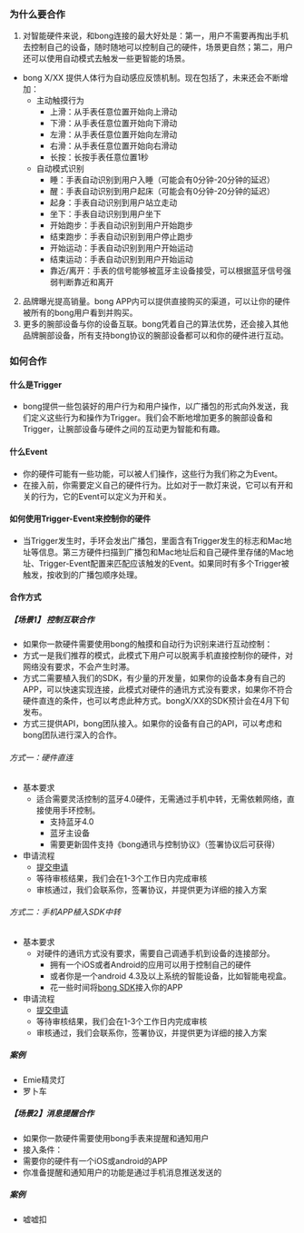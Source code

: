 ### 为什么要合作
1. 对智能硬件来说，和bong连接的最大好处是：第一，用户不需要再掏出手机去控制自己的设备，随时随地可以控制自己的硬件，场景更自然；第二，用户还可以使用自动模式去触发一些更智能的场景。
 - bong X/XX 提供人体行为自动感应反馈机制。现在包括了，未来还会不断增加：    
     - 主动触摸行为
          - 上滑：从手表任意位置开始向上滑动
          - 下滑：从手表任意位置开始向下滑动
          - 左滑：从手表任意位置开始向左滑动
          - 右滑：从手表任意位置开始向右滑动
          - 长按：长按手表任意位置1秒
     - 自动模式识别
          - 睡：手表自动识别到用户入睡（可能会有0分钟-20分钟的延迟）
          - 醒：手表自动识别到用户起床（可能会有0分钟-20分钟的延迟）
          - 起身：手表自动识别到用户站立走动
          - 坐下：手表自动识别到用户坐下
          - 开始跑步：手表自动识别到用户开始跑步
          - 结束跑步：手表自动识别到用户停止跑步
          - 开始运动：手表自动识别到用户开始运动
          - 结束运动：手表自动识别到用户开始运动
          - 靠近/离开：手表的信号能够被蓝牙主设备接受，可以根据蓝牙信号强弱判断靠近和离开
2. 品牌曝光提高销量。bong APP内可以提供直接购买的渠道，可以让你的硬件被所有的bong用户看到并购买。
3. 更多的腕部设备与你的设备互联。bong凭着自己的算法优势，还会接入其他品牌腕部设备，所有支持bong协议的腕部设备都可以和你的硬件进行互动。

### 如何合作
#### 什么是Trigger
- bong提供一些包装好的用户行为和用户操作，以广播包的形式向外发送，我们定义这些行为和操作为Trigger。我们会不断地增加更多的腕部设备和Trigger，让腕部设备与硬件之间的互动更为智能和有趣。

#### 什么Event
- 你的硬件可能有一些功能，可以被人们操作，这些行为我们称之为Event。
- 在接入前，你需要定义自己的硬件行为。比如对于一款灯来说，它可以有开和关的行为，它的Event可以定义为开和关。

#### 如何使用Trigger-Event来控制你的硬件
- 当Trigger发生时，手环会发出广播包，里面含有Trigger发生的标志和Mac地址等信息。第三方硬件扫描到广播包和Mac地址后和自己硬件里存储的Mac地址、Trigger-Event配置来匹配应该触发的Event。如果同时有多个Trigger被触发，按收到的广播包顺序处理。



#### 合作方式
##### 【场景1】 控制互联合作

- 如果你一款硬件需要使用bong的触摸和自动行为识别来进行互动控制：
 - 方式一是我们推荐的模式，此模式下用户可以脱离手机直接控制你的硬件，对网络没有要求，不会产生时滞。
 - 方式二需要植入我们的SDK，有少量的开发量，如果你的设备本身有自己的APP，可以快速实现连接，此模式对硬件的通讯方式没有要求，如果你不符合硬件直连的条件，也可以考虑此种方式。bongX/XX的SDK预计会在4月下旬发布。
 - 方式三提供API，bong团队接入。如果你的设备有自己的API，可以考虑和bong团队进行深入的合作。

###### 方式一：硬件直连
- 基本要求
     - 适合需要灵活控制的蓝牙4.0硬件，无需通过手机中转，无需依赖网络，直接使用手环控制。
        - 支持蓝牙4.0
        - 蓝牙主设备
        - 需要更新固件支持《bong通讯与控制协议》（签署协议后可获得）
- 申请流程
    - [提交申请](http://www.mikecrm.com/f.php?t=5FJFxc)
    - 等待审核结果，我们会在1-3个工作日内完成审核
    - 审核通过，我们会联系你，签署协议，并提供更为详细的接入方案

###### 方式二：手机APP植入SDK中转
- 基本要求
     - 对硬件的通讯方式没有要求，需要自己调通手机到设备的连接部分。
        - 拥有一个iOS或者Android的应用可以用于控制自己的硬件
        - 或者你是一个android 4.3及以上系统的智能设备，比如智能电视盒。
        - 花一些时间将[bong SDK](https://github.com/Ginshell/bongOpenPlatform#bong%E6%97%A0%E7%BA%BF%E5%BC%80%E6%94%BE%E5%B9%B3%E5%8F%B0)接入你的APP
- 申请流程
    - [提交申请](http://www.mikecrm.com/f.php?t=5FJFxc)
    - 等待审核结果，我们会在1-3个工作日内完成审核
    - 审核通过，我们会联系你，签署协议，并提供更为详细的接入方案

##### 案例
- Emie精灵灯
- 罗卜车

##### 【场景2】消息提醒合作

- 如果你一款硬件需要使用bong手表来提醒和通知用户
 - 接入条件：
  - 需要你的硬件有一个iOS或android的APP
  - 你准备提醒和通知用户的功能是通过手机消息推送发送的

##### 案例
- 嘘嘘扣
